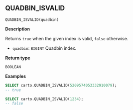 ## QUADBIN_ISVALID

```sql:signature
QUADBIN_ISVALID(quadbin)
```

**Description**

Returns `true` when the given index is valid, `false` otherwise.

* `quadbin`: `BIGINT` Quadbin index.

**Return type**

`BOOLEAN`

**Examples**

```sql
SELECT carto.QUADBIN_ISVALID(5209574053332910079);
-- true
```

```sql
SELECT carto.QUADBIN_ISVALID(1234);
-- false
```
